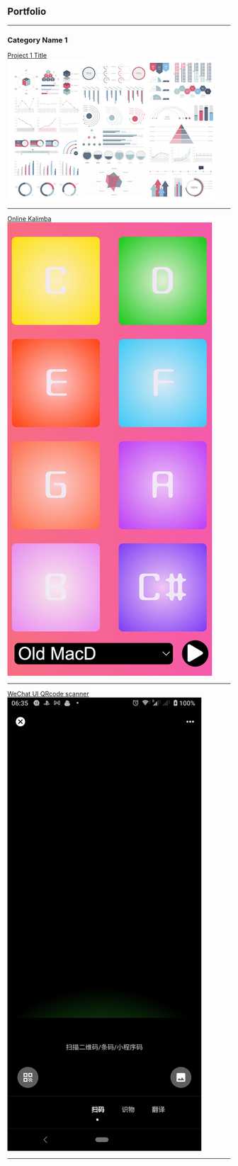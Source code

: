 ## Portfolio

---

### Category Name 1 

[Project 1 Title](/sample_page)
<img src="images/dummy_thumbnail.jpg?raw=true"/>

---
[Online Kalimba](https://github.com/xns1997/ART_352)
<img src="images/Kalimba.png?raw=true"/>

---
[WeChat UI QRcode scanner](https://github.com/sakurasoooo/qr_code_scanner/tree/Scanner)
<img src="images/p3.png?raw=true"/>





---
<!-- <p style="font-size:11px">Page template forked from <a href="https://github.com/evanca/quick-portfolio">evanca</a></p> -->
<!-- Remove above link if you don't want to attibute -->
